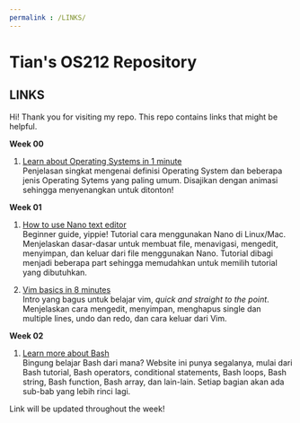 ```yaml
---
permalink : /LINKS/
---
```


# Tian's OS212 Repository

## LINKS

Hi! Thank you for visiting my repo. This repo contains links that might be helpful.

**Week 00**
1. [Learn about Operating Systems in 1 minute](https://www.youtube.com/watch?v=fkGCLIQx1MI)<br>Penjelasan singkat mengenai definisi Operating System dan beberapa jenis Operating Sytems yang paling umum. Disajikan dengan animasi sehingga menyenangkan untuk ditonton!  

**Week 01**
1. [How to use Nano text editor](https://www.youtube.com/watch?v=Jf0ZJZJ8jlI)<br>Beginner guide, yippie! Tutorial cara menggunakan Nano di Linux/Mac. Menjelaskan dasar-dasar untuk membuat file, menavigasi, mengedit, menyimpan, dan keluar dari file menggunakan Nano. Tutorial dibagi menjadi beberapa part sehingga memudahkan untuk memilih tutorial yang dibutuhkan.  

2. [Vim basics in 8 minutes](https://www.youtube.com/watch?v=ggSyF1SVFr4)<br> Intro yang bagus untuk belajar vim, *quick and straight to the point*. Menjelaskan cara mengedit, menyimpan, menghapus single dan multiple lines, undo dan redo, dan cara keluar dari Vim. 



**Week 02**
1. [Learn more about Bash](https://www.javatpoint.com/bash-introduction)<br>Bingung belajar Bash dari mana? Website ini punya segalanya, mulai dari Bash tutorial, Bash operators, conditional statements, Bash loops, Bash string, Bash function, Bash array, dan lain-lain. Setiap bagian akan ada sub-bab yang lebih rinci lagi.


Link will be updated throughout the week!
